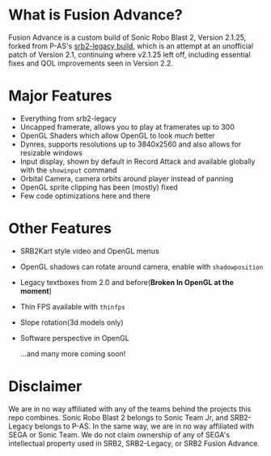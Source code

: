 # What is Fusion Advance?

Fusion Advance is a custom build of Sonic Robo Blast 2, Version 2.1.25, forked from P-AS's [srb2-legacy build](https://github.com/P-AS/srb2-legacy), which is an attempt at an unofficial patch of Version 2.1, continuing where v2.1.25 left off, including essential fixes and QOL improvements seen in Version 2.2.

# Major Features
* Everything from srb2-legacy
* Uncapped framerate, allows you to play at framerates up to 300
* OpenGL Shaders which allow OpenGL to look *much* better
* Dynres, supports resolutions up to 3840x2560 and also allows for resizable windows
* Input display, shown by default in Record Attack and available globally with the `showinput` command
* Orbital Camera, camera orbits around player instead of panning
* OpenGL sprite clipping has been (mostly) fixed
* Few code optimizations here and there
# Other Features 
* SRB2Kart style video and OpenGL menus
* OpenGL shadows can rotate around camera, enable with `shadowposition`
* Legacy textboxes from 2.0 and before(**Broken In OpenGL at the moment**)
* Thin FPS available with `thinfps`
* Slope rotation(3d models only)
* Software perspective in OpenGL


  ...and many more coming soon!

# Disclaimer

We are in no way affiliated with any of the teams behind the projects this repo combines. Sonic Robo Blast 2 belongs to Sonic Team Jr, and SRB2-Legacy belongs to P-AS. In the same way, we are in no way affiliated with SEGA or Sonic Team. We do not claim ownership of any of SEGA's intellectual property used in SRB2, SRB2-Legacy, or SRB2 Fusion Advance.
